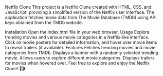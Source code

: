 Netflix Clone
This project is a Netflix Clone created with HTML, CSS, and JavaScript, providing a simplified version of the Netflix user interface. The application fetches movie data from The Movie Database (TMDb) using API keys obtained from the TMDb website.

Installation
Open the index.html file in your web browser.
Usage
Explore trending movies and various movie categories in a Netflix-like interface. Click on movie posters for detailed information, and hover over movie items to reveal trailers (if available).
Features
Fetches trending movies and movie categories from TMDb.
Displays a banner with a randomly selected trending movie.
Allows users to explore different movie categories.
Displays trailers for movies when hovered over.
Feel free to explore and enjoy the Netflix Clone! 🍿🎬

